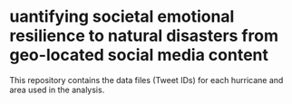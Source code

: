# uantifying societal emotional resilience to natural disasters from geo-located social media content

This repository contains the data files (Tweet IDs) for each hurricane and area used in the analysis.
